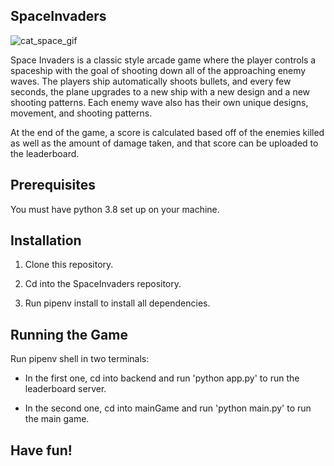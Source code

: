 ## SpaceInvaders

![cat_space_gif](https://64.media.tumblr.com/e80c9c7255009d0db947568085259260/tumblr_molqv5AfbP1r4xjo2o1_500.gifv)

Space Invaders is a classic style arcade game where the player controls a spaceship with the goal of shooting down all of the approaching enemy waves. The players ship automatically shoots bullets, and every few seconds, the plane upgrades to a new ship with a new design and a new shooting patterns. Each enemy wave also has their own unique designs, movement, and shooting patterns.

At the end of the game, a score is calculated based off of the enemies killed as well as the amount of damage taken, and that score can be uploaded to the leaderboard.


## Prerequisites

You must have python 3.8 set up on your machine.


## Installation

1. Clone this repository.

2. Cd into the SpaceInvaders repository.

3. Run pipenv install to install all dependencies.


## Running the Game

Run pipenv shell in two terminals: 

* In the first one, cd into backend and run 'python app.py' to run the leaderboard server.

* In the second one, cd into mainGame and run 'python main.py' to run the main game.


## Have fun!